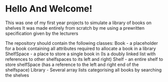 # Hello And Welcome!
This was one of my first year projects to simulate a library of books on shelves It was made entirely from scratch by me using a prewritten specification given by the lecturers

The repository should contain the following classes:
Book - a placeholder for a book containing all attributes required to allocate a book in a library
ShelfSpace - a place to store a single book in (Is a doubly linked list with references to other shelfspaces to its left and right)
Shelf - an entire shelf to store shelfSpace (has a reference to the left and right end of the shelfspace)
Library - Several array lists categorising all books by searching the shelves
